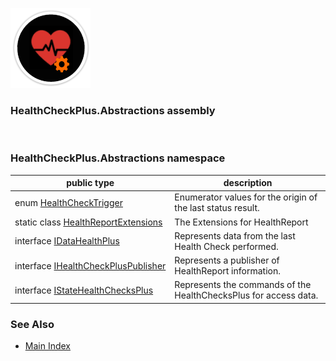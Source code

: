 ![HealthCheckPlus Logo](https://raw.githubusercontent.com/FRACerqueira/HealthCheckPlus/refs/heads/main/icon.png)

### HealthCheckPlus.Abstractions assembly
</br>

### HealthCheckPlus.Abstractions namespace

| public type | description |
| --- | --- |
| enum [HealthCheckTrigger](./HealthCheckPlus.Abstractions/HealthCheckTrigger.md) | Enumerator values for the origin of the last status result. |
| static class [HealthReportExtensions](./HealthCheckPlus.Abstractions/HealthReportExtensions.md) | The Extensions for HealthReport |
| interface [IDataHealthPlus](./HealthCheckPlus.Abstractions/IDataHealthPlus.md) | Represents data from the last Health Check performed. |
| interface [IHealthCheckPlusPublisher](./HealthCheckPlus.Abstractions/IHealthCheckPlusPublisher.md) | Represents a publisher of HealthReport information. |
| interface [IStateHealthChecksPlus](./HealthCheckPlus.Abstractions/IStateHealthChecksPlus.md) | Represents the commands of the HealthChecksPlus for access data. |

### See Also
* [Main Index](../docindex.md)
